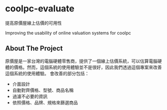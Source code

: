 # coolpc-evaluate

提高原價屋線上估價的可用性

Improving the usability of online valuation systems for coolpc

## About The Project

原價屋是一家台灣的電腦硬體零售商，提供了一個線上估價系統，可以估算電腦硬體的價格。然而，這個系統的使用體驗並不是很好，因此我們透過這個專案來改善這個系統的使用體驗。
會改善的部分包括：

- 介面設計
- 自動對齊價格、型號、商品名稱
- 過濾不必要的資訊
- 依照價格、品牌、規格來篩選商品
